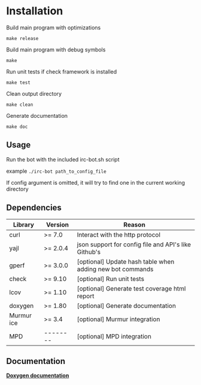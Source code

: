 Installation
=

Build main program with optimizations

`make release`

Build main program with debug symbols

`make`

Run unit tests if check framework is installed

`make test`

Clean output directory

`make clean`

Generate documentation

`make doc`

Usage
-
Run the bot with the included irc-bot.sh script

example `./irc-bot path_to_config_file`

If config argument is omitted, it will try to find one in the current working directory

Dependencies
-
Library    | Version | Reason
---        | ---      | ---
curl       | >= 7.0   | Interact with the http protocol
yajl       | >= 2.0.4 | json support for config file and API's like Github's
gperf      | >= 3.0.0 | [optional] Update hash table when adding new bot commands
check      | >= 9.10  | [optional] Run unit tests
lcov       | >= 1.10  | [optional] Generate test coverage html report
doxygen    | >= 1.80  | [optional] Generate documentation
Murmur ice | >= 3.4   | [optional] Murmur integration
MPD        | -------- | [optional] MPD integration

Documentation
-
[**Doxygen documentation**](https://foss.tesyd.teimes.gr/~freestyler/irc-bot/)

